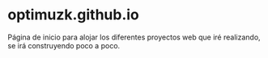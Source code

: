 # optimuzk.github.io
Página de inicio para alojar los diferentes proyectos web que iré realizando, se irá construyendo poco a poco.
